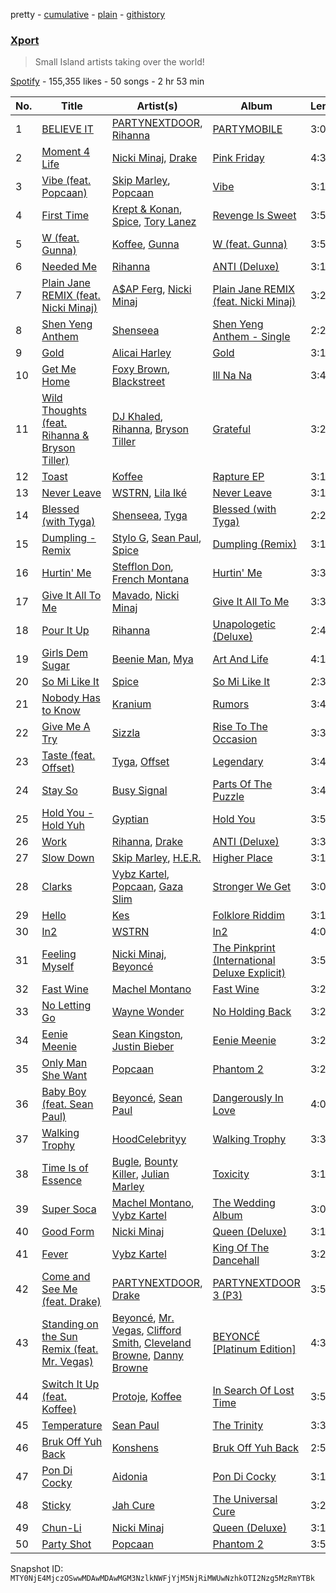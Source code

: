 pretty - [cumulative](/playlists/cumulative/37i9dQZF1DX9MrAJRR2Zxk.md) - [plain](/playlists/plain/37i9dQZF1DX9MrAJRR2Zxk) - [githistory](https://github.githistory.xyz/mackorone/spotify-playlist-archive/blob/main/playlists/plain/37i9dQZF1DX9MrAJRR2Zxk)

### [Xport](https://open.spotify.com/playlist/37i9dQZF1DX9MrAJRR2Zxk)

> Small Island artists taking over the world!

[Spotify](https://open.spotify.com/user/spotify) - 155,355 likes - 50 songs - 2 hr 53 min

| No. | Title | Artist(s) | Album | Length |
|---|---|---|---|---|
| 1 | [BELIEVE IT](https://open.spotify.com/track/4HDCLYli2SUdkq9OjmvhSD) | [PARTYNEXTDOOR](https://open.spotify.com/artist/2HPaUgqeutzr3jx5a9WyDV), [Rihanna](https://open.spotify.com/artist/5pKCCKE2ajJHZ9KAiaK11H) | [PARTYMOBILE](https://open.spotify.com/album/2T8UlI17u5hwTqu6zkpkW7) | 3:03 |
| 2 | [Moment 4 Life](https://open.spotify.com/track/1ia019RqDK2o4QiANR1Dyn) | [Nicki Minaj](https://open.spotify.com/artist/0hCNtLu0JehylgoiP8L4Gh), [Drake](https://open.spotify.com/artist/3TVXtAsR1Inumwj472S9r4) | [Pink Friday](https://open.spotify.com/album/3LJhoYn4nnHmvPRO3ppbsl) | 4:39 |
| 3 | [Vibe \(feat\. Popcaan\)](https://open.spotify.com/track/4VFk3eto9JaRlOQokHWZZB) | [Skip Marley](https://open.spotify.com/artist/4ryoUS0W8qXokfMxrlJt6O), [Popcaan](https://open.spotify.com/artist/62DmErcU7dqZbJaDqwsqzR) | [Vibe](https://open.spotify.com/album/4vY5bGXeYLqW2gQqADFMty) | 3:15 |
| 4 | [First Time](https://open.spotify.com/track/6jL9fAnZpIvdS8p9I1ToBR) | [Krept & Konan](https://open.spotify.com/artist/31lnFZEM6ysvjOx59VyxRE), [Spice](https://open.spotify.com/artist/5rqhGwsxwJOVtXmfrjiMbo), [Tory Lanez](https://open.spotify.com/artist/2jku7tDXc6XoB6MO2hFuqg) | [Revenge Is Sweet](https://open.spotify.com/album/352aXyfcekSqY1ZvC0jrBe) | 3:53 |
| 5 | [W \(feat\. Gunna\)](https://open.spotify.com/track/6xW2g0c5uSoa3S6xk9eI4j) | [Koffee](https://open.spotify.com/artist/1gWjcmBsveEYMxOZ0VRi32), [Gunna](https://open.spotify.com/artist/2hlmm7s2ICUX0LVIhVFlZQ) | [W \(feat\. Gunna\)](https://open.spotify.com/album/4CGh0wfCdEh3xZVHx8uJK5) | 3:50 |
| 6 | [Needed Me](https://open.spotify.com/track/4pAl7FkDMNBsjykPXo91B3) | [Rihanna](https://open.spotify.com/artist/5pKCCKE2ajJHZ9KAiaK11H) | [ANTI \(Deluxe\)](https://open.spotify.com/album/4UlGauD7ROb3YbVOFMgW5u) | 3:11 |
| 7 | [Plain Jane REMIX \(feat\. Nicki Minaj\)](https://open.spotify.com/track/2YzmfPLqUx5CJOaw5ThsBV) | [A$AP Ferg](https://open.spotify.com/artist/5dHt1vcEm9qb8fCyLcB3HL), [Nicki Minaj](https://open.spotify.com/artist/0hCNtLu0JehylgoiP8L4Gh) | [Plain Jane REMIX \(feat\. Nicki Minaj\)](https://open.spotify.com/album/0bVY8ZE63UQOyJQsjjidVn) | 3:22 |
| 8 | [Shen Yeng Anthem](https://open.spotify.com/track/720ZYTSr4vSqcFYq2CTJKN) | [Shenseea](https://open.spotify.com/artist/1OFOShsIbhy1l5x73yuVyB) | [Shen Yeng Anthem \- Single](https://open.spotify.com/album/3gzUHMvH0iMkfFqDMg2i7O) | 2:21 |
| 9 | [Gold](https://open.spotify.com/track/5wcWWTTQCEizpl98ggMRYL) | [Alicai Harley](https://open.spotify.com/artist/4HIgMgldxGG0v8nSDWJrnh) | [Gold](https://open.spotify.com/album/5CjGqbWegCxmjVZv168HRS) | 3:10 |
| 10 | [Get Me Home](https://open.spotify.com/track/6Xo9osN1HErsEJoqwj4eDg) | [Foxy Brown](https://open.spotify.com/artist/1wvlC6NwleHt1iRD6d5X2C), [Blackstreet](https://open.spotify.com/artist/2P3cjUru4H3fhSXXNxE9kA) | [Ill Na Na](https://open.spotify.com/album/6qLC4weRVEetELyQQgkAMk) | 3:49 |
| 11 | [Wild Thoughts \(feat\. Rihanna & Bryson Tiller\)](https://open.spotify.com/track/1OAh8uOEOvTDqkKFsKksCi) | [DJ Khaled](https://open.spotify.com/artist/0QHgL1lAIqAw0HtD7YldmP), [Rihanna](https://open.spotify.com/artist/5pKCCKE2ajJHZ9KAiaK11H), [Bryson Tiller](https://open.spotify.com/artist/2EMAnMvWE2eb56ToJVfCWs) | [Grateful](https://open.spotify.com/album/4JBZ0QHveEpESepanNBG8A) | 3:24 |
| 12 | [Toast](https://open.spotify.com/track/7sd72KZS8D59g5NmhxyHpJ) | [Koffee](https://open.spotify.com/artist/1gWjcmBsveEYMxOZ0VRi32) | [Rapture EP](https://open.spotify.com/album/0v1VLjgwVun46wA13DWUJI) | 3:11 |
| 13 | [Never Leave](https://open.spotify.com/track/6d5E28VYwyws9CY00lwxfq) | [WSTRN](https://open.spotify.com/artist/5nSAh3wlH7VaqpnkiMjzDs), [Lila Iké](https://open.spotify.com/artist/0uAUrmEQbwcDFzg0v7VicO) | [Never Leave](https://open.spotify.com/album/1uHkmdfOvhr3Jj7mdLIIkp) | 3:16 |
| 14 | [Blessed \(with Tyga\)](https://open.spotify.com/track/5imCvF3VHty1TZ0qaE1JEj) | [Shenseea](https://open.spotify.com/artist/1OFOShsIbhy1l5x73yuVyB), [Tyga](https://open.spotify.com/artist/5LHRHt1k9lMyONurDHEdrp) | [Blessed \(with Tyga\)](https://open.spotify.com/album/7aTeShQY6NnCiFmjYluvcl) | 2:28 |
| 15 | [Dumpling \- Remix](https://open.spotify.com/track/4AaXmQvHMWNwZSoqi4kcsK) | [Stylo G](https://open.spotify.com/artist/7qPISKHhhKDLZTmYcX7bWd), [Sean Paul](https://open.spotify.com/artist/3Isy6kedDrgPYoTS1dazA9), [Spice](https://open.spotify.com/artist/0wEvWMQRqaXcgnrZv6KtyL) | [Dumpling \(Remix\)](https://open.spotify.com/album/6Cjp5NnE0J5WD4XkrVt9ds) | 3:17 |
| 16 | [Hurtin' Me](https://open.spotify.com/track/76IkF7pA7RscjDTvOFT4vb) | [Stefflon Don](https://open.spotify.com/artist/2ExGrw6XpbtUAJHTLtUXUD), [French Montana](https://open.spotify.com/artist/6vXTefBL93Dj5IqAWq6OTv) | [Hurtin' Me](https://open.spotify.com/album/2xhP3p0znN775vRxRP71ET) | 3:32 |
| 17 | [Give It All To Me](https://open.spotify.com/track/6vwmviVBIBMGGIEmz88auB) | [Mavado](https://open.spotify.com/artist/0eezS9KmhdjGN436RdTIXu), [Nicki Minaj](https://open.spotify.com/artist/0hCNtLu0JehylgoiP8L4Gh) | [Give It All To Me](https://open.spotify.com/album/4sHrUYhZdfAdGM0s628Isq) | 3:34 |
| 18 | [Pour It Up](https://open.spotify.com/track/5r67bGhYXZNqk2m2Wupfmu) | [Rihanna](https://open.spotify.com/artist/5pKCCKE2ajJHZ9KAiaK11H) | [Unapologetic \(Deluxe\)](https://open.spotify.com/album/5pLlGJrxuQO3jMoQe1XxZY) | 2:41 |
| 19 | [Girls Dem Sugar](https://open.spotify.com/track/3j8EEMm9kbPLqByuaHmUmQ) | [Beenie Man](https://open.spotify.com/artist/4L3GTE04bW5N7azA9QPhjA), [Mya](https://open.spotify.com/artist/3JoDRslbRb7yUqBktkRbrt) | [Art And Life](https://open.spotify.com/album/1KtvMb8plzeWby752rMPBF) | 4:17 |
| 20 | [So Mi Like It](https://open.spotify.com/track/6IFDy0imCdhDpHj98GczEX) | [Spice](https://open.spotify.com/artist/0wEvWMQRqaXcgnrZv6KtyL) | [So Mi Like It](https://open.spotify.com/album/3VsPJKD7uZPIYB4SNGeLRt) | 2:33 |
| 21 | [Nobody Has to Know](https://open.spotify.com/track/5nLmO6pp71pmiVZwyTPfq9) | [Kranium](https://open.spotify.com/artist/1LKo6ZA3RNvKtLa6zDu32S) | [Rumors](https://open.spotify.com/album/1MZfu40bPBKw1HzXGyGoMX) | 3:42 |
| 22 | [Give Me A Try](https://open.spotify.com/track/4pwGFtnF5ZWvvZee3Qmw1n) | [Sizzla](https://open.spotify.com/artist/72T7x96EAqN2UWvAgobYfv) | [Rise To The Occasion](https://open.spotify.com/album/7JtRuLlFw6g3axRUHcG9cP) | 3:39 |
| 23 | [Taste \(feat\. Offset\)](https://open.spotify.com/track/2toVe5hfuIi97ytDPDbQFt) | [Tyga](https://open.spotify.com/artist/5LHRHt1k9lMyONurDHEdrp), [Offset](https://open.spotify.com/artist/4DdkRBBYG6Yk9Ka8tdJ9BW) | [Legendary](https://open.spotify.com/album/6hHIX3lfGKnZ2ji41YZMVV) | 3:49 |
| 24 | [Stay So](https://open.spotify.com/track/4VsGKABwzD4SlPsVXhIgSE) | [Busy Signal](https://open.spotify.com/artist/4RfTXjK9aiiIKDaKUHpL57) | [Parts Of The Puzzle](https://open.spotify.com/album/1pWeFGAWLYOiteoFpOM2xx) | 3:40 |
| 25 | [Hold You \- Hold Yuh](https://open.spotify.com/track/0j55p8YRAPG8yajtNyjt6A) | [Gyptian](https://open.spotify.com/artist/2JX4h8xm0hNxCB0aNBWzyi) | [Hold You](https://open.spotify.com/album/3Oi5j0kqicMfqW51jqrsfe) | 3:53 |
| 26 | [Work](https://open.spotify.com/track/72TFWvU3wUYdUuxejTTIzt) | [Rihanna](https://open.spotify.com/artist/5pKCCKE2ajJHZ9KAiaK11H), [Drake](https://open.spotify.com/artist/3TVXtAsR1Inumwj472S9r4) | [ANTI \(Deluxe\)](https://open.spotify.com/album/4UlGauD7ROb3YbVOFMgW5u) | 3:39 |
| 27 | [Slow Down](https://open.spotify.com/track/0jPEWByX9DZAQb5zyQ6eng) | [Skip Marley](https://open.spotify.com/artist/4ryoUS0W8qXokfMxrlJt6O), [H.E.R.](https://open.spotify.com/artist/3Y7RZ31TRPVadSFVy1o8os) | [Higher Place](https://open.spotify.com/album/3LrRzezQmsqxC2eyqVvdAr) | 3:14 |
| 28 | [Clarks](https://open.spotify.com/track/1TFdSG786lkY22jKsMDZ35) | [Vybz Kartel](https://open.spotify.com/artist/2NUz5P42WqkxilbI8ocN76), [Popcaan](https://open.spotify.com/artist/62DmErcU7dqZbJaDqwsqzR), [Gaza Slim](https://open.spotify.com/artist/7mPRzTE0BI6QMFmWhevSog) | [Stronger We Get](https://open.spotify.com/album/61TCyA9vKe31EiZIZykHsm) | 3:03 |
| 29 | [Hello](https://open.spotify.com/track/3Hc5FvTzjtxF7DmOK6MaXV) | [Kes](https://open.spotify.com/artist/7E6r9S8qCRfZVCjF1A8do6) | [Folklore Riddim](https://open.spotify.com/album/6eRhLfRy1CbGTD0fkSrJob) | 3:18 |
| 30 | [In2](https://open.spotify.com/track/1hu2dRGo6kxbvc7NuNGD4v) | [WSTRN](https://open.spotify.com/artist/5nSAh3wlH7VaqpnkiMjzDs) | [In2](https://open.spotify.com/album/3E7xhVj2Ym5XCyS0zBlNJQ) | 4:02 |
| 31 | [Feeling Myself](https://open.spotify.com/track/4vgTAdLit4VNnxZ7YK06NW) | [Nicki Minaj](https://open.spotify.com/artist/0hCNtLu0JehylgoiP8L4Gh), [Beyoncé](https://open.spotify.com/artist/6vWDO969PvNqNYHIOW5v0m) | [The Pinkprint \(International Deluxe Explicit\)](https://open.spotify.com/album/40XGTQ7FN6Y3dZXJhKBe96) | 3:57 |
| 32 | [Fast Wine](https://open.spotify.com/track/2RQ2CwHD5mJBox0Hc6HYRc) | [Machel Montano](https://open.spotify.com/artist/6wxP7SSzfvi21Cnl8JicdQ) | [Fast Wine](https://open.spotify.com/album/1mlDPzy4l8LhGVqNEiopIN) | 3:24 |
| 33 | [No Letting Go](https://open.spotify.com/track/5dWfl2PBpKHpBVdz95wxK1) | [Wayne Wonder](https://open.spotify.com/artist/3kc5AFnL1TQQdNaMdSW2UO) | [No Holding Back](https://open.spotify.com/album/3WH8Q7LS2p143e5PrKGLeA) | 3:22 |
| 34 | [Eenie Meenie](https://open.spotify.com/track/4vVTI94F9uJ8lHNDWKv0i2) | [Sean Kingston](https://open.spotify.com/artist/6S0dmVVn4udvppDhZIWxCr), [Justin Bieber](https://open.spotify.com/artist/1uNFoZAHBGtllmzznpCI3s) | [Eenie Meenie](https://open.spotify.com/album/7yCXgxWLZZEAiVsISKN3BF) | 3:21 |
| 35 | [Only Man She Want](https://open.spotify.com/track/4RbnNenA9TFNUxAdsy76xe) | [Popcaan](https://open.spotify.com/artist/62DmErcU7dqZbJaDqwsqzR) | [Phantom 2](https://open.spotify.com/album/6Wi7jtuBGit2o5D1SpZWNI) | 3:20 |
| 36 | [Baby Boy \(feat\. Sean Paul\)](https://open.spotify.com/track/4WY3HyGXsWqjFRCVD6gnTe) | [Beyoncé](https://open.spotify.com/artist/6vWDO969PvNqNYHIOW5v0m), [Sean Paul](https://open.spotify.com/artist/3Isy6kedDrgPYoTS1dazA9) | [Dangerously In Love](https://open.spotify.com/album/6oxVabMIqCMJRYN1GqR3Vf) | 4:04 |
| 37 | [Walking Trophy](https://open.spotify.com/track/4hGHcdD5IwjAkftalZm5an) | [HoodCelebrityy](https://open.spotify.com/artist/5t6cgFa6vbJbNuxUTgT1L9) | [Walking Trophy](https://open.spotify.com/album/6ICKorSKAkAq2lQBv00NJf) | 3:35 |
| 38 | [Time Is of Essence](https://open.spotify.com/track/6EseVHHBlvGNJnkhyyl4kH) | [Bugle](https://open.spotify.com/artist/4J51t1ZO7ed5qgsXmz9VXM), [Bounty Killer](https://open.spotify.com/artist/6UuT0BJZ9vF8Y1sxXnJl2s), [Julian Marley](https://open.spotify.com/artist/7a4td2FhkuH58dApiBvnrv) | [Toxicity](https://open.spotify.com/album/5Ko9dGZI8vlqVROi0ugTym) | 3:18 |
| 39 | [Super Soca](https://open.spotify.com/track/4hPtBML94zR8CdFx0JuUDU) | [Machel Montano](https://open.spotify.com/artist/6wxP7SSzfvi21Cnl8JicdQ), [Vybz Kartel](https://open.spotify.com/artist/2NUz5P42WqkxilbI8ocN76) | [The Wedding Album](https://open.spotify.com/album/1yt5cxkSS043TURuvnA9mZ) | 3:06 |
| 40 | [Good Form](https://open.spotify.com/track/5AHu27TVFUg0ANQUrFDMr0) | [Nicki Minaj](https://open.spotify.com/artist/0hCNtLu0JehylgoiP8L4Gh) | [Queen \(Deluxe\)](https://open.spotify.com/album/6zA5X3CQ5rgLKhTobyV5Id) | 3:19 |
| 41 | [Fever](https://open.spotify.com/track/4C1Smq2t3MVOPzsUPWW0oX) | [Vybz Kartel](https://open.spotify.com/artist/2NUz5P42WqkxilbI8ocN76) | [King Of The Dancehall](https://open.spotify.com/album/5uFk69AGNnLeCyYvnCOmS2) | 3:24 |
| 42 | [Come and See Me \(feat\. Drake\)](https://open.spotify.com/track/1wZqJM5FGDEl3FjHDxDyQd) | [PARTYNEXTDOOR](https://open.spotify.com/artist/2HPaUgqeutzr3jx5a9WyDV), [Drake](https://open.spotify.com/artist/3TVXtAsR1Inumwj472S9r4) | [PARTYNEXTDOOR 3 \(P3\)](https://open.spotify.com/album/2FXGUAESmG5l9YPrzWPvHI) | 3:55 |
| 43 | [Standing on the Sun Remix \(feat\. Mr\. Vegas\)](https://open.spotify.com/track/7jpSvCrFev9EBb5RSmoRTa) | [Beyoncé](https://open.spotify.com/artist/6vWDO969PvNqNYHIOW5v0m), [Mr\. Vegas](https://open.spotify.com/artist/1pmixngtBJleMrGUG5o8DE), [Clifford Smith](https://open.spotify.com/artist/5toAPS22hqjqGy4MQwpAM0), [Cleveland Browne](https://open.spotify.com/artist/6t1QCRhViEFcYbIzNapUj0), [Danny Browne](https://open.spotify.com/artist/0qy3SWTPGNnQpTuqk9eG8G) | [BEYONCÉ \[Platinum Edition\]](https://open.spotify.com/album/2UJwKSBUz6rtW4QLK74kQu) | 4:33 |
| 44 | [Switch It Up \(feat\. Koffee\)](https://open.spotify.com/track/5RPuPEZ0HiXPTnzwqfJMa8) | [Protoje](https://open.spotify.com/artist/7BGR8y1VZAWK2oR4zD9COr), [Koffee](https://open.spotify.com/artist/1gWjcmBsveEYMxOZ0VRi32) | [In Search Of Lost Time](https://open.spotify.com/album/3kF6kDaK450bGM7rgOTVgW) | 3:54 |
| 45 | [Temperature](https://open.spotify.com/track/0k2GOhqsrxDTAbFFSdNJjT) | [Sean Paul](https://open.spotify.com/artist/3Isy6kedDrgPYoTS1dazA9) | [The Trinity](https://open.spotify.com/album/32Bu3ETQhR1PFCj3ndDlYf) | 3:38 |
| 46 | [Bruk Off Yuh Back](https://open.spotify.com/track/30mNHDOw7qD5SF8tBeuPpu) | [Konshens](https://open.spotify.com/artist/3nwYsifpwrKmCIpw4i0HDW) | [Bruk Off Yuh Back](https://open.spotify.com/album/46SMy1MXYZq5qnIpHKAd1U) | 2:53 |
| 47 | [Pon Di Cocky](https://open.spotify.com/track/38CECqycscktTYRq4yKMXc) | [Aidonia](https://open.spotify.com/artist/5mYWkDD4b1eM4ZjFq5axxs) | [Pon Di Cocky](https://open.spotify.com/album/1RWQjkjAU6YcGbH0022sO4) | 3:10 |
| 48 | [Sticky](https://open.spotify.com/track/4smyzd6JsDctqs5Fy104LL) | [Jah Cure](https://open.spotify.com/artist/1bSn5aMcE83TXLlLDU9rTy) | [The Universal Cure](https://open.spotify.com/album/2dqWoTG0zlhoy2iY4ZGaGf) | 3:29 |
| 49 | [Chun\-Li](https://open.spotify.com/track/7I9svbEdAvJrXNdruNhad4) | [Nicki Minaj](https://open.spotify.com/artist/0hCNtLu0JehylgoiP8L4Gh) | [Queen \(Deluxe\)](https://open.spotify.com/album/6zA5X3CQ5rgLKhTobyV5Id) | 3:11 |
| 50 | [Party Shot](https://open.spotify.com/track/4NYzZeQsY0wA2Z1Q0gKCj7) | [Popcaan](https://open.spotify.com/artist/62DmErcU7dqZbJaDqwsqzR) | [Phantom 2](https://open.spotify.com/album/6Wi7jtuBGit2o5D1SpZWNI) | 3:50 |

Snapshot ID: `MTY0NjE4MjczOSwwMDAwMDAwMGM3NzlkNWFjYjM5NjRiMWUwNzhkOTI2Nzg5MzRmYTBk`